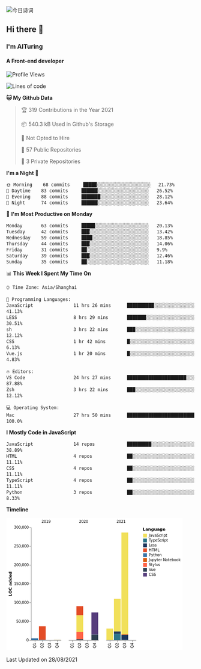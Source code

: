<img alt="今日诗词" src="https://v2.jinrishici.com/one.svg?font-size=30&spacing=2&color=skyblue" style="max-width:100%; display: block; margin: 0 auto;">

## Hi there 👋
### I'm AITuring
#### A Front-end developer

<!-- <img src="./dhx.gif" width="400px"/> -->

<!--START_SECTION:waka-->
![Profile Views](http://img.shields.io/badge/Profile%20Views-0-blue)

![Lines of code](https://img.shields.io/badge/From%20Hello%20World%20I%27ve%20Written-632561%20lines%20of%20code-blue)

**🐱 My Github Data** 

> 🏆 319 Contributions in the Year 2021
 > 
> 📦 540.3 kB Used in Github's Storage 
 > 
> 🚫 Not Opted to Hire
 > 
> 📜 57 Public Repositories 
 > 
> 🔑 3 Private Repositories  
 > 
**I'm a Night 🦉** 

```text
🌞 Morning    68 commits     █████░░░░░░░░░░░░░░░░░░░░   21.73% 
🌆 Daytime    83 commits     ██████░░░░░░░░░░░░░░░░░░░   26.52% 
🌃 Evening    88 commits     ███████░░░░░░░░░░░░░░░░░░   28.12% 
🌙 Night      74 commits     ██████░░░░░░░░░░░░░░░░░░░   23.64%

```
📅 **I'm Most Productive on Monday** 

```text
Monday       63 commits     █████░░░░░░░░░░░░░░░░░░░░   20.13% 
Tuesday      42 commits     ███░░░░░░░░░░░░░░░░░░░░░░   13.42% 
Wednesday    59 commits     ████░░░░░░░░░░░░░░░░░░░░░   18.85% 
Thursday     44 commits     ███░░░░░░░░░░░░░░░░░░░░░░   14.06% 
Friday       31 commits     ██░░░░░░░░░░░░░░░░░░░░░░░   9.9% 
Saturday     39 commits     ███░░░░░░░░░░░░░░░░░░░░░░   12.46% 
Sunday       35 commits     ██░░░░░░░░░░░░░░░░░░░░░░░   11.18%

```


📊 **This Week I Spent My Time On** 

```text
⌚︎ Time Zone: Asia/Shanghai

💬 Programming Languages: 
JavaScript               11 hrs 26 mins      ██████████░░░░░░░░░░░░░░░   41.13% 
LESS                     8 hrs 29 mins       ███████░░░░░░░░░░░░░░░░░░   30.51% 
sh                       3 hrs 22 mins       ███░░░░░░░░░░░░░░░░░░░░░░   12.12% 
CSS                      1 hr 42 mins        █░░░░░░░░░░░░░░░░░░░░░░░░   6.13% 
Vue.js                   1 hr 20 mins        █░░░░░░░░░░░░░░░░░░░░░░░░   4.83%

🔥 Editors: 
VS Code                  24 hrs 27 mins      ██████████████████████░░░   87.88% 
Zsh                      3 hrs 22 mins       ███░░░░░░░░░░░░░░░░░░░░░░   12.12%

💻 Operating System: 
Mac                      27 hrs 50 mins      █████████████████████████   100.0%

```

**I Mostly Code in JavaScript** 

```text
JavaScript               14 repos            █████████░░░░░░░░░░░░░░░░   38.89% 
HTML                     4 repos             ██░░░░░░░░░░░░░░░░░░░░░░░   11.11% 
CSS                      4 repos             ██░░░░░░░░░░░░░░░░░░░░░░░   11.11% 
TypeScript               4 repos             ██░░░░░░░░░░░░░░░░░░░░░░░   11.11% 
Python                   3 repos             ██░░░░░░░░░░░░░░░░░░░░░░░   8.33%

```


**Timeline**

![Chart not found](https://raw.githubusercontent.com/AITuring/AITuring/main/charts/bar_graph.png) 


 Last Updated on 28/08/2021
<!--END_SECTION:waka-->


